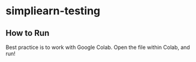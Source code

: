 # simpliearn-testing

## How to Run
Best practice is to work with Google Colab.
Open the file within Colab, and run!
